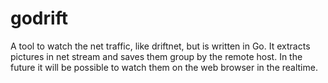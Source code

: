 # godrift
A tool to watch the net traffic, like driftnet, but is written in Go. It extracts pictures in net stream and saves them group by the remote host. In the future it will be possible to watch them on the web browser in the realtime.
